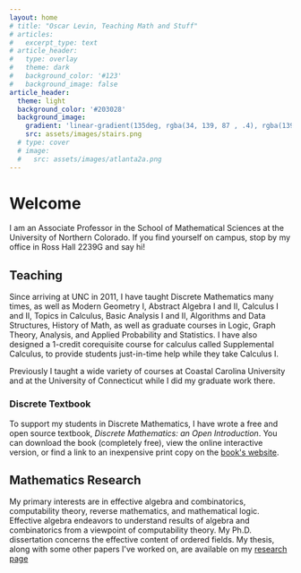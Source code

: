```yaml
---
layout: home
# title: "Oscar Levin, Teaching Math and Stuff"
# articles:
#   excerpt_type: text
# article_header:
#   type: overlay
#   theme: dark
#   background_color: '#123'
#   background_image: false
article_header:
  theme: light
  background_color: '#203028'
  background_image:
    gradient: 'linear-gradient(135deg, rgba(34, 139, 87 , .4), rgba(139, 34, 139, .4))'
    src: assets/images/stairs.png
  # type: cover
  # image:
  #   src: assets/images/atlanta2a.png 
---
```


# Welcome

I am an Associate Professor in the School of Mathematical Sciences at the University of Northern Colorado.  If you find yourself on campus, stop by my office in Ross Hall 2239G and say hi!

## Teaching

Since arriving at UNC in 2011, I have taught Discrete Mathematics many times, as well as Modern Geometry I, Abstract Algebra I and II, Calculus I and II, Topics in Calculus, Basic Analysis I and II, Algorithms and Data Structures, History of Math, as well as graduate courses in Logic, Graph Theory, Analysis, and Applied Probability and Statistics. I have also designed a 1-credit corequisite course for calculus called Supplemental Calculus, to provide students just-in-time help while they take Calculus I.

Previously I taught a wide variety of courses at Coastal Carolina University and at the University of Connecticut while I did my graduate work there.

### Discrete Textbook

To support my students in Discrete Mathematics, I have wrote a free and open source textbook, *Discrete Mathematics: an Open Introduction*.  You can download the book (completely free), view the online interactive version, or find a link to an inexpensive print copy on the [book's website](http://discretetext.oscarlevin.com).

## Mathematics Research

My primary interests are in effective algebra and combinatorics, computability theory, reverse mathematics, and mathematical logic. Effective algebra endeavors to understand results of algebra and combinatorics from a viewpoint of computability theory. My Ph.D. dissertation concerns the effective content of ordered fields. My thesis, along with some other papers I've worked on, are available on my [research page](research)
